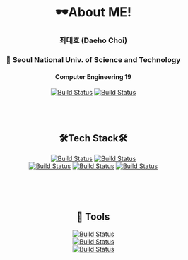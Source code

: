<div align = "center" style = "hr size = "0px"">

  
# 🕶️About ME!️
### 최대호 (Daeho Choi)
### 🏫  Seoul National Univ. of Science and Technology 
#### Computer Engineering 19
[![Build Status](https://img.shields.io/badge/Email-03C75A?style=flat-square&logo=Gmail&logoColor=white&link=cdh5298@naver.com)](https://travis-ci.org/joemccann/dillinger) [![Build Status](https://img.shields.io/badge/Gmail-EA4335?style=flat-square&logo=Gmail&logoColor=white&link=miraeho00@gmail.com)](https://travis-ci.org/joemccann/dillinger)  
<br/>
<br/>
<br/>



## 🛠️Tech Stack🛠
[![Build Status](https://img.shields.io/badge/C++-00599C?style=flat-square&logo=C%2B%2B&logoColor=white)](https://travis-ci.org/joemccann/dillinger) [![Build Status](https://img.shields.io/badge/Java-007396?style=flat-square&logo=Java&logoColor=white)](https://travis-ci.org/joemccann/dillinger)
<br/>
[![Build Status](https://img.shields.io/badge/HTML5-E34F26?style=flat-square&logo=html5&logoColor=white)](https://travis-ci.org/joemccann/dillinger) [![Build Status](https://img.shields.io/badge/CSS3-1572B6?style=flat-square&logo=CSS3&logoColor=white)](https://travis-ci.org/joemccann/dillinger) [![Build Status](https://img.shields.io/badge/JavaScript-F7DF1E?style=flat-square&logo=JavaScript&logoColor=white)](https://travis-ci.org/joemccann/dillinger)

<br/>
<br/>
<br/>

## 🔧 Tools
[![Build Status](https://img.shields.io/badge/Visual_Studio-5C2D91?style=flat-square&logo=visualstudio&logoColor=white)](https://travis-ci.org/joemccann/dillinger) 
<br/>
[![Build Status](https://img.shields.io/badge/Visual_Studio_Code-007ACC?style=flat-square&logo=visualstudiocode&logoColor=white)](https://travis-ci.org/joemccann/dillinger)
<br/>
[![Build Status](https://img.shields.io/badge/Github-181717?style=flat-square&logo=github&logoColor=white)](https://travis-ci.org/joemccann/dillinger) 

</div>
